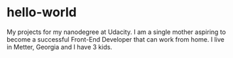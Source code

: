 # hello-world
My projects for my nanodegree at Udacity. I am a single mother aspiring to become a successful Front-End Developer that can work from home. I live in Metter, Georgia and I have 3 kids.
